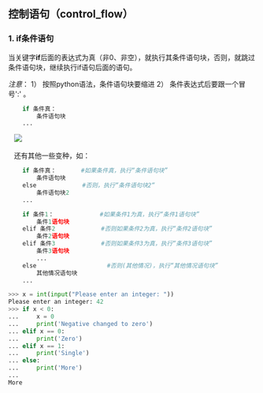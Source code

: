 ## 控制语句（control_flow）

### 1. if条件语句
 当关键字**if**后面的表达式为真（非0、非空），就执行其条件语句块，否则，就跳过条件语句块，继续执行if语句后面的语句。
 
 *注意*： 1） 按照python语法，条件语句块要缩进 2） 条件表达式后要跟一个冒号':' 。
```python   
    if 条件真：
        条件语句块
    ...
```    
    ![](https://www.tutorialspoint.com/python/images/decision_making.jpg)
    
    还有其他一些变种，如：
```python   
    if 条件真：       #如果条件真，执行“条件语句块”
        条件语句块    
    else             #否则，执行“条件语句块2“
        条件语句块2
    ...
```  
```python   
    if 条件1：             #如果条件1为真，执行“条件1语句块”
        条件1语句块    
    elif 条件2             #否则如果条件2为真，执行“条件2语句块”
        条件2语句块
    elif 条件3             #否则如果条件3为真，执行“条件3语句块”
        条件3语句块
        ... 
    else                    #否则(其他情况)，执行“其他情况语句块”
        其他情况语句块
    ...
```  

```python
>>> x = int(input("Please enter an integer: "))
Please enter an integer: 42
>>> if x < 0:
...     x = 0
...     print('Negative changed to zero')
... elif x == 0:
...     print('Zero')
... elif x == 1:
...     print('Single')
... else:
...     print('More')
...
More
```
